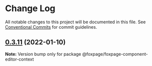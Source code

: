 # Change Log

All notable changes to this project will be documented in this file.
See [Conventional Commits](https://conventionalcommits.org) for commit guidelines.

## [0.3.11](https://github.com/foxpage/foxpage-component-framework/compare/@foxpage/foxpage-component-editor-context@0.3.10...@foxpage/foxpage-component-editor-context@0.3.11) (2022-01-10)

**Note:** Version bump only for package @foxpage/foxpage-component-editor-context

